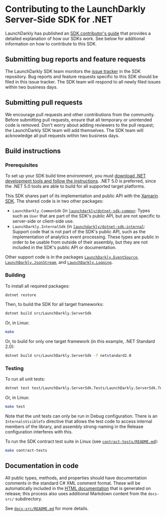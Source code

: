 # Contributing to the LaunchDarkly Server-Side SDK for .NET

LaunchDarkly has published an [SDK contributor's guide](https://docs.launchdarkly.com/sdk/concepts/contributors-guide) that provides a detailed explanation of how our SDKs work. See below for additional information on how to contribute to this SDK.

## Submitting bug reports and feature requests

The LaunchDarkly SDK team monitors the [issue tracker](https://github.com/launchdarkly/dotnet-server-sdk/issues) in the SDK repository. Bug reports and feature requests specific to this SDK should be filed in this issue tracker. The SDK team will respond to all newly filed issues within two business days.
 
## Submitting pull requests
 
We encourage pull requests and other contributions from the community. Before submitting pull requests, ensure that all temporary or unintended code is removed. Don't worry about adding reviewers to the pull request; the LaunchDarkly SDK team will add themselves. The SDK team will acknowledge all pull requests within two business days.

## Build instructions
 
### Prerequisites

To set up your SDK build time environment, you must [download .NET development tools and follow the instructions](https://dotnet.microsoft.com/download). .NET 5.0 is preferred, since the .NET 5.0 tools are able to build for all supported target platforms.

This SDK shares part of its implementation and public API with the [Xamarin SDK](https://github.com/launchdarkly/xamarin-client-sdk). The shared code is in two other packages:

* `LaunchDarkly.CommonSdk` (in [`launchdarkly/dotnet-sdk-common`](https://github.com/launchdarkly/dotnet-sdk-common): Types such as `User` that are part of the SDK's public API, but are not specific to server-side or client-side use.
* `LaunchDarkly.InternalSdk` (in [`launchdarkly/dotnet-sdk-internal`](https://github.com/launchdarkly/dotnet-sdk-internal): Support code that is not part of the SDK's public API, such as the implementation of analytics event processing. These types are public in order to be usable from outside of their assembly, but they are not included in the SDK's public API or documentation.

Other support code is in the packages [`LaunchDarkly.EventSource`](https://github.com/launchdarkly/dotnet-eventsource), [`LaunchDarkly.JsonStream`](https://github.com/launchdarkly/dotnet-jsonstream), and [`LaunchDarkly.Logging`](https://github.com/launchdarkly/dotnet-logging).

### Building
 
To install all required packages:

```bash
dotnet restore
```

Then, to build the SDK for all target frameworks:

```bash
dotnet build src/LaunchDarkly.ServerSdk
```

Or, in Linux:

```bash
make
```

Or, to build for only one target framework (in this example, .NET Standard 2.0):

```bash
dotnet build src/LaunchDarkly.ServerSdk -f netstandard2.0
```

### Testing
 
To run all unit tests:

```bash
dotnet test test/LaunchDarkly.ServerSdk.Tests/LaunchDarkly.ServerSdk.Tests.csproj
```

Or, in Linux:

```bash
make test
```

Note that the unit tests can only be run in Debug configuration. There is an `InternalsVisibleTo` directive that allows the test code to access internal members of the library, and assembly strong-naming in the Release configuration interferes with this.

To run the SDK contract test suite in Linux (see [`contract-tests/README.md`](./contract-tests/README.md)):

```bash
make contract-tests
```

## Documentation in code

All public types, methods, and properties should have documentation comments in the standard C# XML comment format. These will be automatically included in the [HTML documentation](https://launchdarkly.github.io/dotnet-server-sdk) that is generated on release; this process also uses additional Markdown content from the `docs-src/` subdirectory.

See [`docs-src/README.md`](./docs-src/README.md) for more details.

